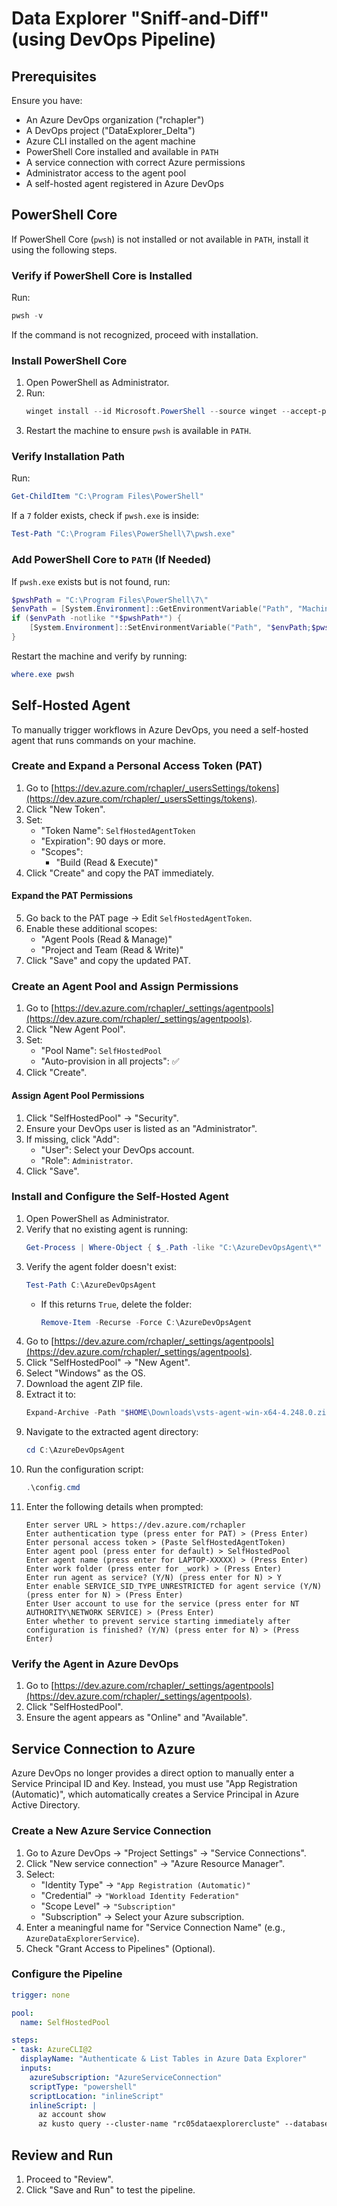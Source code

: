 # Data Explorer "Sniff-and-Diff" (using DevOps Pipeline)

## Prerequisites

Ensure you have:
- An Azure DevOps organization ("rchapler")
- A DevOps project ("DataExplorer_Delta")
- Azure CLI installed on the agent machine
- PowerShell Core installed and available in `PATH`
- A service connection with correct Azure permissions
- Administrator access to the agent pool
- A self-hosted agent registered in Azure DevOps

## PowerShell Core

If PowerShell Core (`pwsh`) is not installed or not available in `PATH`, install it using the following steps.

### Verify if PowerShell Core is Installed

Run:
```powershell
pwsh -v
```
If the command is not recognized, proceed with installation.

### Install PowerShell Core

1. Open PowerShell as Administrator.
2. Run:
   ```powershell
   winget install --id Microsoft.PowerShell --source winget --accept-package-agreements --accept-source-agreements
   ```
3. Restart the machine to ensure `pwsh` is available in `PATH`.

### Verify Installation Path

Run:
```powershell
Get-ChildItem "C:\Program Files\PowerShell"
```
If a `7` folder exists, check if `pwsh.exe` is inside:
```powershell
Test-Path "C:\Program Files\PowerShell\7\pwsh.exe"
```

### Add PowerShell Core to `PATH` (If Needed)

If `pwsh.exe` exists but is not found, run:
```powershell
$pwshPath = "C:\Program Files\PowerShell\7\"
$envPath = [System.Environment]::GetEnvironmentVariable("Path", "Machine")
if ($envPath -notlike "*$pwshPath*") {
    [System.Environment]::SetEnvironmentVariable("Path", "$envPath;$pwshPath", "Machine")
}
```
Restart the machine and verify by running:
```powershell
where.exe pwsh
```

## Self-Hosted Agent

To manually trigger workflows in Azure DevOps, you need a self-hosted agent that runs commands on your machine.

### Create and Expand a Personal Access Token (PAT)

1. Go to [https://dev.azure.com/rchapler/_usersSettings/tokens](https://dev.azure.com/rchapler/_usersSettings/tokens).
2. Click "New Token".
3. Set:
   - "Token Name": `SelfHostedAgentToken`
   - "Expiration": 90 days or more.
   - "Scopes":
     - "Build (Read & Execute)"
4. Click "Create" and copy the PAT immediately.

#### Expand the PAT Permissions

5. Go back to the PAT page → Edit `SelfHostedAgentToken`.
6. Enable these additional scopes:
   - "Agent Pools (Read & Manage)"
   - "Project and Team (Read & Write)"
7. Click "Save" and copy the updated PAT.

### Create an Agent Pool and Assign Permissions

1. Go to [https://dev.azure.com/rchapler/_settings/agentpools](https://dev.azure.com/rchapler/_settings/agentpools).
2. Click "New Agent Pool".
3. Set:
   - "Pool Name": `SelfHostedPool`
   - "Auto-provision in all projects": ✅
4. Click "Create".

#### Assign Agent Pool Permissions

1. Click "SelfHostedPool" → "Security".
2. Ensure your DevOps user is listed as an "Administrator".
3. If missing, click "Add":
   - "User": Select your DevOps account.
   - "Role": `Administrator`.
4. Click "Save".

### Install and Configure the Self-Hosted Agent

1. Open PowerShell as Administrator.
2. Verify that no existing agent is running:
   ```powershell
   Get-Process | Where-Object { $_.Path -like "C:\AzureDevOpsAgent\*" }
   ```
3. Verify the agent folder doesn't exist:
   ```powershell
   Test-Path C:\AzureDevOpsAgent
   ```
   - If this returns `True`, delete the folder:
     ```powershell
     Remove-Item -Recurse -Force C:\AzureDevOpsAgent
     ```
4. Go to [https://dev.azure.com/rchapler/_settings/agentpools](https://dev.azure.com/rchapler/_settings/agentpools).
5. Click "SelfHostedPool" → "New Agent".
6. Select "Windows" as the OS.
7. Download the agent ZIP file.
8. Extract it to:
   ```powershell
   Expand-Archive -Path "$HOME\Downloads\vsts-agent-win-x64-4.248.0.zip" -DestinationPath "C:\AzureDevOpsAgent"
   ```
9. Navigate to the extracted agent directory:
   ```powershell
   cd C:\AzureDevOpsAgent
   ```
10. Run the configuration script:
    ```powershell
    .\config.cmd
    ```
11. Enter the following details when prompted:
    ```
    Enter server URL > https://dev.azure.com/rchapler
    Enter authentication type (press enter for PAT) > (Press Enter)
    Enter personal access token > (Paste SelfHostedAgentToken)
    Enter agent pool (press enter for default) > SelfHostedPool
    Enter agent name (press enter for LAPTOP-XXXXX) > (Press Enter)
    Enter work folder (press enter for _work) > (Press Enter)
    Enter run agent as service? (Y/N) (press enter for N) > Y
    Enter enable SERVICE_SID_TYPE_UNRESTRICTED for agent service (Y/N) (press enter for N) > (Press Enter)
    Enter User account to use for the service (press enter for NT AUTHORITY\NETWORK SERVICE) > (Press Enter)
    Enter whether to prevent service starting immediately after configuration is finished? (Y/N) (press enter for N) > (Press Enter)
    ```

### Verify the Agent in Azure DevOps

1. Go to [https://dev.azure.com/rchapler/_settings/agentpools](https://dev.azure.com/rchapler/_settings/agentpools).
2. Click "SelfHostedPool".
3. Ensure the agent appears as "Online" and "Available".

## Service Connection to Azure

Azure DevOps no longer provides a direct option to manually enter a Service Principal ID and Key. Instead, you must use "App Registration (Automatic)", which automatically creates a Service Principal in Azure Active Directory.

### Create a New Azure Service Connection

1. Go to Azure DevOps → "Project Settings" → "Service Connections".
2. Click "New service connection" → "Azure Resource Manager".
3. Select:
   - "Identity Type" → `"App Registration (Automatic)"`
   - "Credential" → `"Workload Identity Federation"`
   - "Scope Level" → `"Subscription"`
   - "Subscription" → Select your Azure subscription.
4. Enter a meaningful name for "Service Connection Name" (e.g., `AzureDataExplorerService`).
5. Check "Grant Access to Pipelines" (Optional).

### Configure the Pipeline

```yaml
trigger: none

pool:
  name: SelfHostedPool

steps:
- task: AzureCLI@2
  displayName: "Authenticate & List Tables in Azure Data Explorer"
  inputs:
    azureSubscription: "AzureServiceConnection"
    scriptType: "powershell"
    scriptLocation: "inlineScript"
    inlineScript: |
      az account show
      az kusto query --cluster-name "rc05dataexplorercluste" --database-name "rc05dataexplorerdatabase" --query "Tables | project TableName"
```

## Review and Run

1. Proceed to "Review".
2. Click "Save and Run" to test the pipeline.
